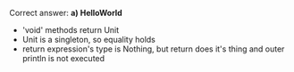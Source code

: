 Correct answer: **a) HelloWorld**

* 'void' methods return Unit
* Unit is a singleton, so equality holds
* return expression's type is Nothing, but return does it's thing and outer println is not executed
